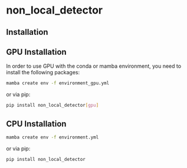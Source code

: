 # non_local_detector

## Installation

## GPU Installation

In order to use GPU with the conda or mamba environment, you need to install the following packages:

```bash
mamba create env -f environment_gpu.yml
```

or via pip:

```bash
pip install non_local_detector[gpu]
```

## CPU Installation

```bash
mamba create env -f environment.yml
```

or via pip:

```bash
pip install non_local_detector
```
